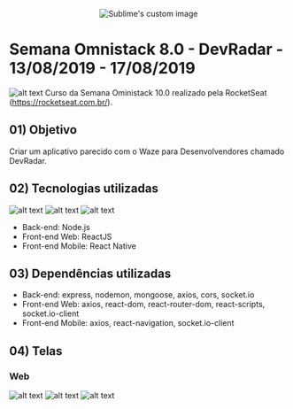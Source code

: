 <p align="center">
  <img src="https://i.imgur.com/08G1HFN.png" alt="Sublime's custom image"/>
</p>

# Semana Omnistack 8.0 - DevRadar - 13/08/2019 - 17/08/2019

![alt text](https://i.imgur.com/rrToM6L.png?2) Curso da Semana Oministack 10.0 realizado pela RocketSeat (https://rocketseat.com.br/).

## 01) Objetivo

Criar um aplicativo parecido com o Waze para Desenvolvendores chamado DevRadar.

## 02) Tecnologias utilizadas

![alt text](https://i.imgur.com/WrDPz0k.png?1) ![alt text](https://i.imgur.com/RSumgFf.png?1) ![alt text](https://i.imgur.com/LLdouLx.png?1)
* Back-end: Node.js
* Front-end Web: ReactJS
* Front-end Mobile: React Native

## 03) Dependências utilizadas

* Back-end: express, nodemon, mongoose, axios, cors, socket.io
* Front-end Web: axios, react-dom, react-router-dom, react-scripts, socket.io-client
* Front-end Mobile: axios, react-navigation, socket.io-client

## 04) Telas

### Web

![alt text]()
![alt text]()
![alt text]()
